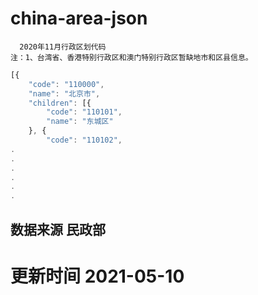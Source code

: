 # china-area-json

      2020年11月行政区划代码
    注：1、台湾省、香港特别行政区和澳门特别行政区暂缺地市和区县信息。
````javascript
[{
	"code": "110000",
	"name": "北京市",
	"children": [{
		"code": "110101",
		"name": "东城区"
	}, {
		"code": "110102",
.
.
.
.
.
.

````
## 数据来源 民政部  
# 更新时间  2021-05-10

